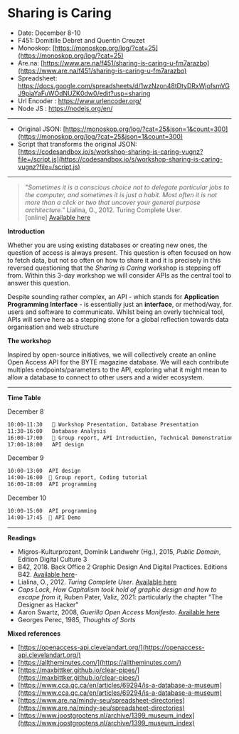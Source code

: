 # Sharing is Caring

- Date: December 8-10
- F451: Domitille Debret and Quentin Creuzet 
- Monoskop: [https://monoskop.org/log/?cat=25](https://monoskop.org/log/?cat=25)
- Are.na: [https://www.are.na/f451/sharing-is-caring-u-fm7arazbo](https://www.are.na/f451/sharing-is-caring-u-fm7arazbo)
- Spreadsheet: https://docs.google.com/spreadsheets/d/1wzNzon48tDtyDRxWjofsmVGJ9piaYaFuWOdNUZK0dw0/edit?usp=sharing
- Url Encoder : https://www.urlencoder.org/
- Node JS : https://nodejs.org/en/

---

- Original JSON: [https://monoskop.org/log/?cat=25&json=1&count=300](https://monoskop.org/log/?cat=25&json=1&count=300)
- Script that transforms the original JSON: [https://codesandbox.io/s/workshop-sharing-is-caring-vugnz?file=/script.js](https://codesandbox.io/s/workshop-sharing-is-caring-vugnz?file=/script.js)

---

> "*Sometimes it is a conscious choice not to delegate particular jobs to the computer, and sometimes it is just a habit. Most often it is not more than a click or two that uncover your general purpose architecture."* 
Lialina, O., 2012. Turing Complete User. [online] [Available here](http://www.contemporary-home-computing.org/turing-complete-user/)

**Introduction** 

Whether you are using existing databases or creating new ones, the question of access is always present. This question is often focused on how to fetch data, but not so often on how to share it and it is precisely in this reversed questioning that the *Sharing is Caring* workshop is stepping off from. Within this 3-day workshop we will consider APIs as the central tool to answer this question. 

Despite sounding rather complex, an API - which stands for **Application Programming Interface** - is essentially just an **interface**, or method/way, for users and software to communicate. Whilst being an overly technical tool, APIs will serve here as a stepping stone for a global reflection towards data organisation and web structure

**The workshop**

Inspired by open-source initiatives, we will collectively create an online Open Access API for the BYTE magazine database. We will each contribute multiples endpoints/parameters to the API, exploring what it might mean to allow a database to connect to other users and a wider ecosystem. 

---

**Time Table**  

December 8

```markdown
10:00-11:30   💬 Workshop Presentation, Database Presentation 
11:30-16:00   Database Analysis 
16:00-17:00   💬 Group report, API Introduction, Technical Demonstration 
17:00-18:00   API design
```

December 9

```markdown
10:00-13:00  API design
14:00-16:00  💬 Group report, Coding tutorial
16:00-18:00  API programming
```

December 10 

```markdown
10:00-15:00  API programming
14:00-17:45  💬 API Demo 
```

---

**Readings** 

- Migros-Kulturprozent, Dominik Landwehr (Hg.), 2015, *Public Domain*, Edition Digital Culture 3
- B42, 2018. Back Office 2 Graphic Design And Digital Practices. Editions B42. [Available here](http://www.revue-backoffice.com/numeros/02-penser-classer-representer)-
- Lialina, O., 2012. *Turing Complete User*. [Available here](http://www.contemporary-home-computing.org/turing-complete-user/)
- *Caps Lock, How Capitalism took hold of graphic design and how to escape from it*, Ruben Pater, Valiz, 2021: particularly the chapter "The Designer as Hacker"
- Aaron Swartz, 2008, *Guerilla Open Access Manifesto*. [Available here](https://ia800605.us.archive.org/15/items/GuerillaOpenAccessManifesto/Goamjuly2008.pdf)
- Georges Perec, 1985, *Thoughts of Sorts*

**Mixed references**

- [https://openaccess-api.clevelandart.org/](https://openaccess-api.clevelandart.org/)
- [https://alltheminutes.com/](https://alltheminutes.com/)
- [https://maxbittker.github.io/clear-pipes/](https://maxbittker.github.io/clear-pipes/)
- [https://www.cca.qc.ca/en/articles/69294/is-a-database-a-museum](https://www.cca.qc.ca/en/articles/69294/is-a-database-a-museum)
- [https://www.are.na/mindy-seu/spreadsheet-directories](https://www.are.na/mindy-seu/spreadsheet-directories)
- [https://www.joostgrootens.nl/archive/1399_museum_index](https://www.joostgrootens.nl/archive/1399_museum_index)
